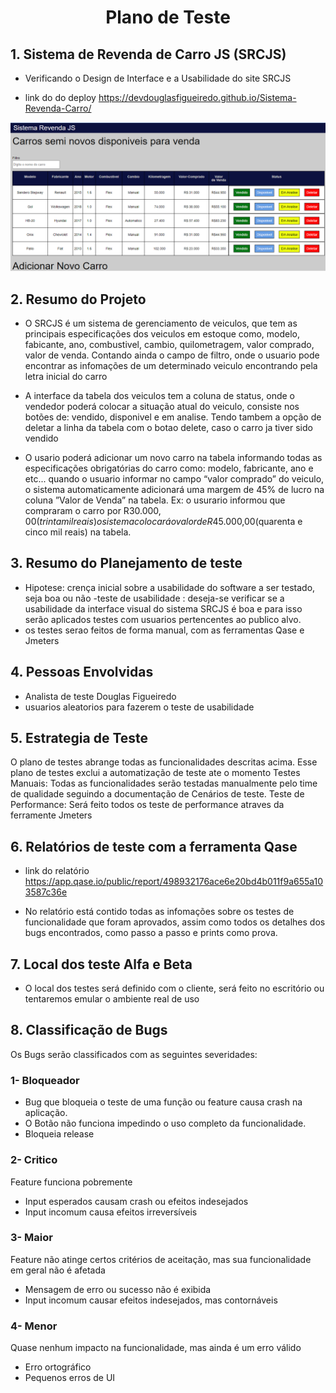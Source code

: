 <h1 align ="center"> Plano de Teste</h1>
<h2> 1. Sistema de Revenda de Carro JS (SRCJS) </h2>

- Verificando o Design de Interface e a Usabilidade do site SRCJS

- link do do deploy https://devdouglasfigueiredo.github.io/Sistema-Revenda-Carro/

<img src="assests/print-readme.png" alt="imagem readme">

<h2> 2. Resumo do Projeto </h2>

- O SRCJS é um sistema de gerenciamento de veiculos, que tem as principais 
especificações dos veiculos em estoque como, modelo, fabicante, ano, 
combustivel, cambio, quilometragem, valor comprado, valor de venda.
Contando ainda o campo de filtro, onde o usuario pode encontrar as 
infomações de um determinado veiculo encontrando pela letra inicial do carro

- A interface da tabela dos veiculos tem a coluna de status, onde o vendedor 
poderá colocar a situação atual do veiculo, consiste nos botões de: vendido, 
disponivel e em analise. Tendo tambem a opção de deletar a linha da tabela 
com o botao delete, caso o carro ja tiver sido vendido

- O usario poderá adicionar um novo carro na tabela informando todas as
especificações obrigatórias do carro como: modelo, fabricante, ano e etc... 
quando o usuario informar no campo “valor comprado” do veiculo, o sistema 
automaticamente adicionará uma margem de 45% de lucro na coluna ”Valor de 
Venda” na tabela. Ex: o usurario informou que compraram o carro por 
R$30.000,00 (trinta mil reais) o sistema colocará o valor de 
R$45.000,00(quarenta e cinco mil reais) na tabela.

<h2>3. Resumo do Planejamento de teste</h2>

- Hipotese: crença inicial sobre a usabilidade do software a ser testado, seja 
boa ou não
-teste de usabilidade : deseja-se verificar se a usabilidade da interface visual
do sistema SRCJS é boa e para isso serão aplicados testes com usuarios 
pertencentes ao publico alvo.
- os testes serao feitos de forma manual, com as ferramentas Qase e Jmeters

<h2>4. Pessoas Envolvidas</h2>

- Analista de teste Douglas Figueiredo
- usuarios aleatorios para fazerem o teste de usabilidade

<h2>5. Estrategia de Teste</h2>

O plano de testes abrange todas as funcionalidades descritas acima. Esse 
plano de testes exclui a automatização de teste ate o momento
Testes Manuais: Todas as funcionalidades serão testadas manualmente pelo 
time de qualidade seguindo a documentação de Cenários de teste.
Teste de Performance: Será feito todos os teste de performance atraves da 
ferramente Jmeters

<h2>6. Relatórios de teste com a ferramenta Qase</h2>

- link do relatório https://app.qase.io/public/report/498932176ace6e20bd4b011f9a655a103587c36e

- No relatório está contido todas as infomações sobre os testes de funcionalidade que foram aprovados, assim como todos os detalhes dos bugs encontrados, como passo a passo e prints como prova.

<h2>7. Local dos teste Alfa e Beta</h2>

- O local dos testes será definido com o cliente, será feito no escritório ou 
tentaremos emular o ambiente real de uso

<h2>8. Classificação de Bugs</h2>
Os Bugs serão classificados com as seguintes severidades:

<h3>1- Bloqueador </h3>

- Bug que bloqueia o teste de uma função ou 
feature causa crash na aplicação.
- O Botão não funciona impedindo o uso 
completo da funcionalidade.
- Bloqueia release

<h3>2- Critico </h3>

Feature funciona pobremente
- Input esperados causam crash ou efeitos 
indesejados
- Input incomum causa efeitos irreversíveis

<h3>3- Maior </h3>

Feature não atinge certos critérios de aceitação, mas 
sua funcionalidade em geral não é afetada
- Mensagem de erro ou sucesso não é exibida
- Input incomum causar efeitos indesejados, mas 
contornáveis

<h3>4- Menor</h3>

Quase nenhum impacto na funcionalidade, mas ainda 
é um erro válido
- Erro ortográfico
- Pequenos erros de UI
